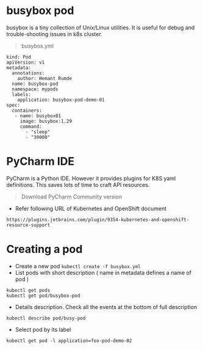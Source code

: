 # busybox pod
busybox is a tiny collection of Unix/Linux utilities. It is useful for debug and trouble-shooting issues in k8s cluster. 
> busybox.yml 
```
kind: Pod
apiVersion: v1
metadata:
  annotations:
    author: Hemant Rumde
  name: busybox-pod
  namespace: mypods
  labels:
    application: busybox-pod-demo-01
spec:
  containers:
   - name: busybox01
     image: busybox:1.29
     command:
       - "sleep"
       - "30000"
```
# PyCharm IDE
PyCharm is a Python IDE. However it provides plugins for K8S yaml definitions. This saves lots of time to craft API resources.
> Download PyCharm Community version 
* Refer following URL of Kubernetes and OpenShift document
```
https://plugins.jetbrains.com/plugin/9354-kubernetes-and-openshift-resource-support
```
# Creating a pod
* Create a new pod
```kubectl create -f busybox.yml```
* List pods with short description ( name in metadata defines a name of pod )
```
kubectl get pods
kubectl get pod/busybox-pod
```
* Details description. Check all the events at the bottom of full description 
```
kubectl describe pod/busy-pod 
```
* Select pod by its label 
```
kubectl get pod -l application=foo-pod-demo-02
```
```
